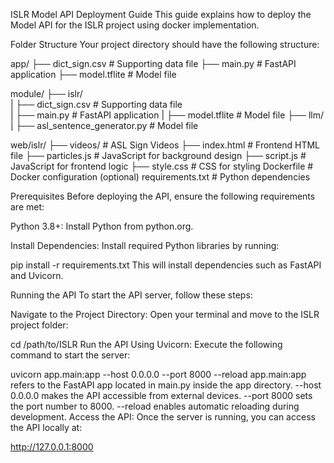 ISLR Model API Deployment Guide
This guide explains how to deploy the Model API for the ISLR project using docker implementation.

Folder Structure
Your project directory should have the following structure:

app/
├── dict_sign.csv                       # Supporting data file
├── main.py                             # FastAPI application
├── model.tflite                        # Model file

module/
├── islr/      
|   ├── dict_sign.csv                   # Supporting data file   
|   ├── main.py                         # FastAPI application
|   ├── model.tflite                    # Model file
├── llm/               
|   ├── asl_sentence_generator.py       # Model file

web/islr/
├── videos/                             # ASL Sign Videos
├── index.html                          # Frontend HTML file
├── particles.js                        # JavaScript for background design
├── script.js                           # JavaScript for frontend logic
├── style.css                           # CSS for styling
Dockerfile                              # Docker configuration (optional)
requirements.txt                        # Python dependencies

Prerequisites
Before deploying the API, ensure the following requirements are met:

Python 3.8+:
Install Python from python.org.

Install Dependencies:
Install required Python libraries by running:

pip install -r requirements.txt
This will install dependencies such as FastAPI and Uvicorn.

Running the API
To start the API server, follow these steps:

Navigate to the Project Directory:
Open your terminal and move to the ISLR project folder:

cd /path/to/ISLR
Run the API Using Uvicorn:
Execute the following command to start the server:

uvicorn app.main:app --host 0.0.0.0 --port 8000 --reload
app.main:app refers to the FastAPI app located in main.py inside the app directory.
--host 0.0.0.0 makes the API accessible from external devices.
--port 8000 sets the port number to 8000.
--reload enables automatic reloading during development.
Access the API:
Once the server is running, you can access the API locally at:

http://127.0.0.1:8000